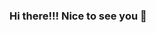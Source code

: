 ### Hi there!!! Nice to see you 👋

<!--
**Yashas-pissay/Yashas-pissay** is a ✨ _special_ ✨ repository because its `README.md` (this file) appears on your GitHub profile.

Here are some ideas to get you started:

- 🔭 I’m currently working on Automation Tester at ITCInfotech pvt.ltd
- 🌱 I’m currently learning Machine Learning, Deep Learning From iNeuron Intelligence Pvt. Ltd.
- 👯 I’m looking to collaborate on ...
- 🤔 I’m looking for help with ...
- 💬 Ask me about ...
- 📫 How to reach me: ...
- 😄 Pronouns: ...
- ⚡ Fun fact: ...
-->
